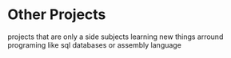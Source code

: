 # Other Projects
 projects that are only a side subjects learning new things arround programing like sql databases or assembly language
